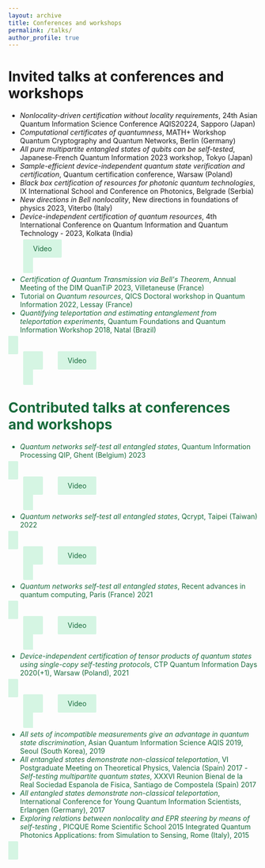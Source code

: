 ```yaml
---
layout: archive 
title: Conferences and workshops
permalink: /talks/
author_profile: true 
--- 
```


# Invited talks at conferences and workshops
- *Nonlocality-driven certification without locality requirements*, 24th Asian Quantum Information Science Conference AQIS20224, Sapporo (Japan)
- *Computational certificates of quantumness*, MATH+ Workshop Quantum Cryptography and Quantum Networks, Berlin (Germany)
- *All pure multipartite entangled states of qubits can be self-tested*, Japanese-French Quantum Information 2023 workshop, Tokyo (Japan)
 - *Sample-efficient device-independent quantum state verification and certification*, Quantum certification conference, Warsaw (Poland)
 - *Black box certification of resources for photonic quantum technologies*, IX International School and Conference on Photonics, Belgrade (Serbia)
- *New directions in Bell nonlocality*, New directions in foundations of physics 2023, Viterbo (Italy)
- *Device-independent certification of quantum resources*, 4th International Conference on Quantum Information and Quantum Technology - 2023, Kolkata (India)
  
<a
      href="https://www.youtube.com/watch?v=bsXYrbSPpG0"
      style="
        padding: 10px 20px;
        background-color: #d5f5e3;
        color: #186a3b;
        border: none;
        border-radius: 2px;
        cursor: pointer;
        transition: background-color 0.3s ease;
        text-decoration: none;
        margin-left: 30px;
      "
      onmouseover="this.style.backgroundColor='#58d68d'"
      onmouseout="this.style.backgroundColor='#abebc6'"
    >
      Video

- *Certification of Quantum Transmission via Bell's Theorem*, Annual Meeting of the DIM QuanTiP 2023, Villetaneuse (France)
- Tutorial on *Quantum resources*, QICS Doctoral workshop in Quantum Information 2022, Lessay (France)
- *Quantifying teleportation and estimating entanglement from teleportation experiments*, Quantum Foundations and Quantum Information Workshop 2018, Natal (Brazil)

<a
      href="https://www.youtube.com/watch?v=e6COzyW1mxA"
      style="
        padding: 10px 20px;
        background-color: #d5f5e3;
        color: #186a3b;
        border: none;
        border-radius: 2px;
        cursor: pointer;
        transition: background-color 0.3s ease;
        text-decoration: none;
        margin-left: 30px;
      "
      onmouseover="this.style.backgroundColor='#58d68d'"
      onmouseout="this.style.backgroundColor='#abebc6'"
    >
      Video
 

# Contributed talks at conferences and workshops

- *Quantum networks self-test all entangled states*, Quantum Information Processing QIP, Ghent (Belgium)  2023

<a
      href="https://www.youtube.com/watch?v=plQy6RZd3jw"
      style="
        padding: 10px 20px;
        background-color: #d5f5e3;
        color: #186a3b;
        border: none;
        border-radius: 2px;
        cursor: pointer;
        transition: background-color 0.3s ease;
        text-decoration: none;
        margin-left: 30px;
      "
      onmouseover="this.style.backgroundColor='#58d68d'"
      onmouseout="this.style.backgroundColor='#abebc6'"
    >
      Video
  
- *Quantum networks self-test all entangled states*, Qcrypt, Taipei (Taiwan) 2022

<a
      href="https://www.youtube.com/watch?v=XujyH8OkpII"
      style="
        padding: 10px 20px;
        background-color: #d5f5e3;
        color: #186a3b;
        border: none;
        border-radius: 2px;
        cursor: pointer;
        transition: background-color 0.3s ease;
        text-decoration: none;
        margin-left: 30px;
      "
      onmouseover="this.style.backgroundColor='#58d68d'"
      onmouseout="this.style.backgroundColor='#abebc6'"
    >
      Video

- *Quantum networks self-test all entangled states*, Recent advances in quantum computing, Paris (France) 2021

<a
      href="https://www.youtube.com/watch?v=LXHChXV2c6U"
      style="
        padding: 10px 20px;
        background-color: #d5f5e3;
        color: #186a3b;
        border: none;
        border-radius: 2px;
        cursor: pointer;
        transition: background-color 0.3s ease;
        text-decoration: none;
        margin-left: 30px;
      "
      onmouseover="this.style.backgroundColor='#58d68d'"
      onmouseout="this.style.backgroundColor='#abebc6'"
    >
      Video

- *Device-independent certification of tensor products of quantum states using single-copy self-testing protocols*, CTP Quantum Information Days 2020(+1), Warsaw (Poland), 2021

<a
      href="https://www.youtube.com/watch?v=DIzkVvCblJk"
      style="
        padding: 10px 20px;
        background-color: #d5f5e3;
        color: #186a3b;
        border: none;
        border-radius: 2px;
        cursor: pointer;
        transition: background-color 0.3s ease;
        text-decoration: none;
        margin-left: 30px;
      "
      onmouseover="this.style.backgroundColor='#58d68d'"
      onmouseout="this.style.backgroundColor='#abebc6'"
    >
      Video

- *All sets of incompatible measurements give an advantage in quantum state discrimination*, Asian Quantum Information Science AQIS 2019, Seoul (South Korea), 2019
- *All entangled states demonstrate non-classical teleportation*, VI Postgraduate Meeting on Theoretical Physics, Valencia (Spain) 2017  - *Self-testing multipartite quantum states*, XXXVI Reunion Bienal de la Real Sociedad Espanola de Fisica, Santiago de Compostela (Spain) 2017
- *All entangled states demonstrate non-classical teleportation*, International Conference for Young Quantum Information Scientists, Erlangen (Germany), 2017  
- *Exploring relations between nonlocality and EPR steering by means of self-testing* , PICQUE Rome Scientific School 2015 Integrated Quantum Photonics Applications: from Simulation to Sensing, Rome (Italy), 2015
